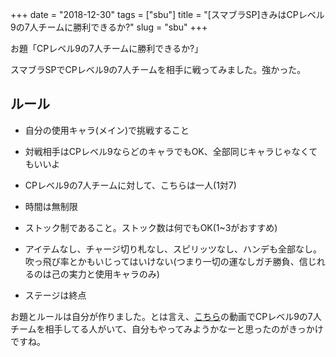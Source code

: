 +++
date = "2018-12-30"
tags = ["sbu"]
title = "[スマブラSP]きみはCPレベル9の7人チームに勝利できるか?"
slug = "sbu"
+++

お題「CPレベル9の7人チームに勝利できるか?」

スマブラSPでCPレベル9の7人チームを相手に戦ってみました。強かった。

## ルール

- 自分の使用キャラ(メイン)で挑戦すること

- 対戦相手はCPレベル9ならどのキャラでもOK、全部同じキャラじゃなくてもいいよ

- CPレベル9の7人チームに対して、こちらは一人(1対7)

- 時間は無制限

- ストック制であること。ストック数は何でもOK(1~3がおすすめ)

- アイテムなし、チャージ切り札なし、スピリッツなし、ハンデも全部なし。吹っ飛び率とかもいじってはいけない(つまり一切の運なしガチ勝負、信じれるのは己の実力と使用キャラのみ)

- ステージは終点

お題とルールは自分が作りました。とは言え、[こちら](https://www.youtube.com/watch?v=ACC1LcCqIsc)の動画でCPレベル9の7人チームを相手してる人がいて、自分もやってみようかなーと思ったのがきっかけですね。

